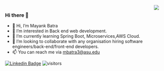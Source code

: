 <img align="right" src="https://github-readme-stats.vercel.app/api?username=MayankBatra005&show_icons=true&theme=light" />

### Hi there 👋

- 👋 Hi, I’m Mayank Batra
- 👀 I’m interested in Back end web development.
- 🌱 I’m currently learning Spring Boot, Microservices,AWS Cloud.
- 💞️ I’m looking to collaborate with any organisation hiring software engineers/back-end/front-end developers.
- 📫 You can reach me via mbatra3@asu.edu 


[![Linkedin Badge](https://img.shields.io/badge/-LinkedIn-blue?style=flat-square&logo=Linkedin&logoColor=white&link=https://www.linkedin.com/in/mayank-batra-/)](https://www.linkedin.com/in/mayank-batra-/)
![visitors](https://visitor-badge.laobi.icu/badge?page_id=MayankBatra005)
<!--
**MayankBatra005/MayankBatra005** is a ✨ _special_ ✨ repository because its `README.md` (this file) appears on your GitHub profile.

Here are some ideas to get you started:

- 🔭 I’m currently working on ...
- 🌱 I’m currently learning ...
- 👯 I’m looking to collaborate on ...
- 🤔 I’m looking for help with ...
- 💬 Ask me about ...
- 📫 How to reach me: ...
- 😄 Pronouns: ...
- ⚡ Fun fact: ...
-->
